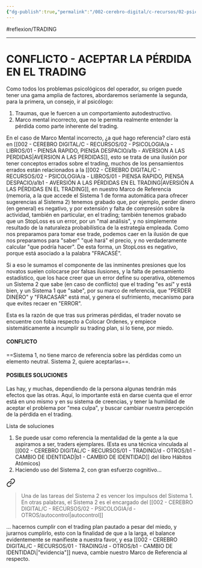```yaml
---
{"dg-publish":true,"permalink":"/002-cerebro-digital/c-recursos/02-psicologia/a-libros/01-piensa-rapido-piensa-despacio/a3a1-conflicto-aceptar-la-perdida-en-el-trading/"}
---
```


#reflexion/TRADING 

---

# CONFLICTO - ACEPTAR LA PÉRDIDA EN EL TRADING

Como todos los problemas psicológicos del operador, su origen puede tener una gama amplia de factores, abordaremos seriamente la segunda, para la primera, un consejo, ir al psicólogo:

1) Traumas, que le fuercen a un comportamiento autodestructivo.
2) Marco mental incorrecto, que no le permita realmente entender la pérdida como parte inherente del trading.

En el caso de Marco Mental incorrecto, ¿a qué hago referencia? claro está en [[002 - CEREBRO DIGITAL/C - RECURSOS/02 - PSICOLOGIA/a - LIBROS/01 - PIENSA RAPIDO, PIENSA DESPACIO/a1b - AVERSION A LAS PERDIDAS\|AVERSION A LAS PERDIDAS]], esto se trata de una ilusión por tener conceptos errados sobre el trading, muchos de los pensamientos errados están relacionados a la [[002 - CEREBRO DIGITAL/C - RECURSOS/02 - PSICOLOGIA/a - LIBROS/01 - PIENSA RAPIDO, PIENSA DESPACIO/a1b1 - AVERSIÓN A LAS PÉRDIDAS EN EL TRADING\|AVERSIÓN A LAS PÉRDIDAS EN EL TRADING]], en nuestro Marco de Referencia (memoria, a la que accede el Sistema 1 de forma automática para ofrecer sugerencias al Sistema 2) tenemos grabado que, por ejemplo, perder dinero (en general) es negativo, y por extensión y falta de compresión sobre la actividad, también en particular, en el trading; también tenemos grabado que un StopLoss es un error, por un "mal análisis", y no simplemente resultado de la naturaleza probabilística de la estrategia empleada. Como nos preparamos para tomar ese trade, podemos caer en la ilusión de que nos preparamos para "saber" "qué hará" el precio, y no verdaderamente calcular "que podría hacer". De esta forma, un StopLoss es negativo, porque está asociado a la palabra "FRACASÉ". 

Si a eso le sumamos el componente de las inminentes presiones que los novatos suelen colocarse por falsas ilusiones, y la falta de pensamiento estadístico, que los hace creer que un error define su operativa, obtenemos un Sistema 2 que sabe (en caso de conflicto) que el trading "es así" y está bien, y un Sistema 1 que "sabe", por su marco de referencia, que "PERDER DINERO" y "FRACASAR" está mal, y genera el sufrimiento, mecanismo para que evites recaer en "ERROR".

Esta es la razón de que tras sus primeras pérdidas, el trader novato se encuentre con fobia respecto a Colocar Ordenes, y empiece sistemáticamente a incumplir su trading plan, si lo tiene, por miedo.

#### CONFLICTO
==Sistema 1, no tiene marco de referencia sobre las pérdidas como un elemento neutral.
Sistema 2, quiere aceptarlas==.

#### POSIBLES SOLUCIONES
Las hay, y muchas, dependiendo de la persona algunas tendrán más efectos que las otras. Aquí, lo importante está en darse cuenta que el error está en uno mismo y en su sistema de creencias, y tener la humildad de aceptar el problema por "mea culpa", y buscar cambiar nuestra percepción de la pérdida en el trading.

Lista de soluciones
1) Se puede usar como referencia la mentalidad de la gente a la que aspiramos a ser, traders ejemplares. (Esta es una técnica vinculada al [[002 - CEREBRO DIGITAL/C - RECURSOS/01 - TRADING/d - OTROS/b1 - CAMBIO DE IDENTIDAD\|b1 - CAMBIO DE IDENTIDAD]] del libro Hábitos Atómicos)
2) Haciendo uso del Sistema 2, con gran esfuerzo cognitivo... 
<div class="transclusion internal-embed is-loaded"><a class="markdown-embed-link" href="/002-cerebro-digital/c-recursos/02-psicologia/a-libros/01-piensa-rapido-piensa-despacio/a2-sistema-2/#158df0" aria-label="Open link"><svg xmlns="http://www.w3.org/2000/svg" width="24" height="24" viewBox="0 0 24 24" fill="none" stroke="currentColor" stroke-width="2" stroke-linecap="round" stroke-linejoin="round" class="svg-icon lucide-link"><path d="M10 13a5 5 0 0 0 7.54.54l3-3a5 5 0 0 0-7.07-7.07l-1.72 1.71"></path><path d="M14 11a5 5 0 0 0-7.54-.54l-3 3a5 5 0 0 0 7.07 7.07l1.71-1.71"></path></svg></a><div class="markdown-embed">



> Una de las tareas del Sistema 2 es vencer los impulsos del Sistema 1. En otras palabras, el Sistema 2 es el encargado del [[002 - CEREBRO DIGITAL/C - RECURSOS/02 - PSICOLOGIA/d - OTROS/autocontrol\|autocontrol]]


</div></div>
 … hacernos cumplir con el trading plan pautado a pesar del miedo, y jurarnos cumplirlo, esto con la finalidad de que a la larga, el balance evidentemente se manifieste a nuestra favor, y esa [[002 - CEREBRO DIGITAL/C - RECURSOS/01 - TRADING/d - OTROS/b1 - CAMBIO DE IDENTIDAD\|"evidencia"]] nueva, cambie nuestro Marco de Referencia al respecto. 